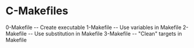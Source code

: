 # C-Makefiles
0-Makefile -- Create executable
1-Makefile -- Use variables in Makefile
2-Makefile -- Use substitution in Makefile
3-Makefile -- "Clean" targets in Makefile
